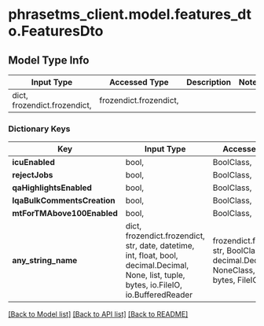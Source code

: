 # phrasetms_client.model.features_dto.FeaturesDto

## Model Type Info

| Input Type                   | Accessed Type          | Description | Notes |
| ---------------------------- | ---------------------- | ----------- | ----- |
| dict, frozendict.frozendict, | frozendict.frozendict, |             |

### Dictionary Keys

| Key                         | Input Type                                                                                                                                  | Accessed Type                                                                           | Description                                                        | Notes      |
| --------------------------- | ------------------------------------------------------------------------------------------------------------------------------------------- | --------------------------------------------------------------------------------------- | ------------------------------------------------------------------ | ---------- |
| **icuEnabled**              | bool,                                                                                                                                       | BoolClass,                                                                              |                                                                    | [optional] |
| **rejectJobs**              | bool,                                                                                                                                       | BoolClass,                                                                              |                                                                    | [optional] |
| **qaHighlightsEnabled**     | bool,                                                                                                                                       | BoolClass,                                                                              |                                                                    | [optional] |
| **lqaBulkCommentsCreation** | bool,                                                                                                                                       | BoolClass,                                                                              |                                                                    | [optional] |
| **mtForTMAbove100Enabled**  | bool,                                                                                                                                       | BoolClass,                                                                              |                                                                    | [optional] |
| **any_string_name**         | dict, frozendict.frozendict, str, date, datetime, int, float, bool, decimal.Decimal, None, list, tuple, bytes, io.FileIO, io.BufferedReader | frozendict.frozendict, str, BoolClass, decimal.Decimal, NoneClass, tuple, bytes, FileIO | any string name can be used but the value must be the correct type | [optional] |

[[Back to Model list]](../../README.md#documentation-for-models) [[Back to API list]](../../README.md#documentation-for-api-endpoints) [[Back to README]](../../README.md)
